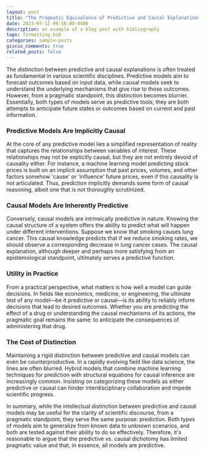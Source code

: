```yaml
---
layout: post
title: "The Pragmatic Equivalence of Predictive and Causal Explanations: All Models Are Predictive"
date: 2023-07-12 09:56:00-0400
description: an example of a blog post with bibliography
tags: formatting bib
categories: sample-posts
giscus_comments: true
related_posts: false
---
```


The distinction between predictive and causal explanations is often treated as fundamental in various scientific disciplines. Predictive models aim to forecast outcomes based on input data, while causal models seek to understand the underlying mechanisms that give rise to those outcomes. However, from a pragmatic standpoint, this distinction becomes blurrier. Essentially, both types of models serve as predictive tools; they are both attempts to anticipate future states or outcomes based on current and past information.

### Predictive Models Are Implicitly Causal

At the core of any predictive model lies a simplified representation of reality that captures the relationships between variables of interest. These relationships may not be explicitly causal, but they are not entirely devoid of causality either. For instance, a machine learning model predicting stock prices is built on an implicit assumption that past prices, volumes, and other factors somehow 'cause' or 'influence' future prices, even if this causality is not articulated. Thus, prediction implicitly demands some form of causal reasoning, albeit one that is not thoroughly scrutinized.

### Causal Models Are Inherently Predictive
Conversely, causal models are intrinsically predictive in nature. Knowing the causal structure of a system offers the ability to predict what will happen under different interventions. Suppose we know that smoking causes lung cancer. This causal knowledge predicts that if we reduce smoking rates, we should observe a corresponding decrease in lung cancer cases. The causal explanation, although deeper and perhaps more satisfying from an epistemological standpoint, ultimately serves a predictive function.

### Utility in Practice
From a practical perspective, what matters is how well a model can guide decisions. In fields like economics, medicine, or engineering, the ultimate test of any model—be it predictive or causal—is its ability to reliably inform decisions that lead to desired outcomes. Whether you are predicting the effect of a drug or understanding the causal mechanisms of its actions, the pragmatic goal remains the same: to anticipate the consequences of administering that drug.

### The Cost of Distinction
Maintaining a rigid distinction between predictive and causal models can even be counterproductive. In a rapidly evolving field like data science, the lines are often blurred. Hybrid models that combine machine learning techniques for prediction with structural equations for causal inference are increasingly common. Insisting on categorizing these models as either predictive or causal can hinder interdisciplinary collaboration and impede scientific progress.

In summary, while the intellectual distinction between predictive and causal models may be useful for the clarity of scientific discourse, from a pragmatic standpoint, they serve the same purpose: prediction. Both types of models aim to generalize from known data to unknown scenarios, and both are tested against their ability to do so effectively. Therefore, it's reasonable to argue that the predictive vs. causal dichotomy has limited pragmatic value and that, in essence, all models are predictive.


